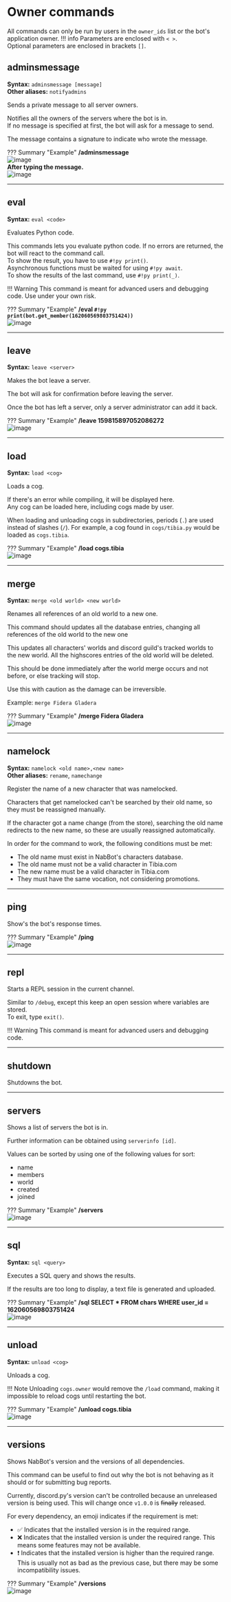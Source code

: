 # Owner commands

All commands can only be run by users in the `owner_ids` list or the bot's application owner.
!!! info
    Parameters are enclosed with `< >`.   
    Optional parameters are enclosed in brackets `[]`.

## adminsmessage
**Syntax:** `adminsmessage [message]`  
**Other aliases:** `notifyadmins`

Sends a private message to all server owners.

Notifies all the owners of the servers where the bot is in.  
If no message is specified at first, the bot will ask for a message to send.

The message contains a signature to indicate who wrote the message.

??? Summary "Example"
    **/adminsmessage**  
    ![image](../assets/images/commands/admins_message_1.png)  
    **After typing the message.**  
    ![image](../assets/images/commands/admins_message_2.png)

----

## eval
**Syntax:** `eval <code>`

Evaluates Python code.

This commands lets you evaluate python code. If no errors are returned, the bot will react to the command call.  
To show the result, you have to use `#!py print()`.  
Asynchronous functions must be waited for using `#!py await`.  
To show the results of the last command, use `#!py print(_)`.  

!!! Warning
    This command is meant for advanced users and debugging code. Use under your own risk.

??? Summary "Example"
    **/eval `#!py print(bot.get_member(162060569803751424))`**  
    ![image](../assets/images/commands/eval.png)

----

## leave
**Syntax:** `leave <server>`

Makes the bot leave a server.

The bot will ask for confirmation before leaving the server.

Once the bot has left a server, only a server administrator can add it back.

??? Summary "Example"
    **/leave 159815897052086272**  
    ![image](../assets/images/commands/leave.png)

----

## load
**Syntax:** `load <cog>`

Loads a cog.

If there's an error while compiling, it will be displayed here.  
Any cog can be loaded here, including cogs made by user.

When loading and unloading cogs in subdirectories, periods (`.`) are used instead of slashes (`/`).
For example, a cog found in `cogs/tibia.py` would be loaded as `cogs.tibia`.

??? Summary "Example"
    **/load cogs.tibia**  
    ![image](../assets/images/commands/load.png)

----

## merge
**Syntax:** `merge <old world> <new world>`

Renames all references of an old world to a new one.

This command should updates all the database entries, changing all references of the old world to the new one

This updates all characters' worlds and discord guild's tracked worlds to the new world.
All the highscores entries of the old world will be deleted.

This should be done immediately after the world merge occurs and not before, or else tracking will stop.

Use this with caution as the damage can be irreversible.

Example: `merge Fidera Gladera`

??? Summary "Example"
    **/merge Fidera Gladera**  
    ![image](../assets/images/commands/merge.png)

----

## namelock
**Syntax:** `namelock <old name>,<new name>`   
**Other aliases:** `rename`, `namechange`

Register the name of a new character that was namelocked.

Characters that get namelocked can't be searched by their old name, so they must be reassigned manually.

If the character got a name change (from the store), searching the old name redirects to the new name, so
these are usually reassigned automatically.

In order for the command to work, the following conditions must be met:

- The old name must exist in NabBot's characters database.
- The old name must not be a valid character in Tibia.com
- The new name must be a valid character in Tibia.com
- They must have the same vocation, not considering promotions.

----

## ping
Show's the bot's response times.

??? Summary "Example"
    **/ping**  
    ![image](../assets/images/commands/ping.png)

----

## repl
Starts a REPL session in the current channel.

Similar to `/debug`, except this keep an open session where variables are stored.  
To exit, type ``exit()``.

!!! Warning
    This command is meant for advanced users and debugging code.

----

## shutdown
Shutdowns the bot.

----

## servers
Shows a list of servers the bot is in.

Further information can be obtained using `serverinfo [id]`.

Values can be sorted by using one of the following values for sort:

- name
- members
- world
- created
- joined

??? Summary "Example"
    **/servers**  
    ![image](../assets/images/commands/servers.png)

----

## sql
**Syntax:** `sql <query>`

Executes a SQL query and shows the results.

If the results are too long to display, a text file is generated and uploaded.

??? Summary "Example"
    **/sql SELECT * FROM chars WHERE user_id = 162060569803751424**  
    ![image](../assets/images/commands/sql.png)

----

## unload
**Syntax:** `unload <cog>`

Unloads a cog.

!!! Note
    Unloading `cogs.owner` would remove the `/load` command, making it impossible to reload cogs until restarting the bot.

??? Summary "Example"
    **/unload cogs.tibia**  
    ![image](../assets/images/commands/unload.png)

----

## versions
Shows NabBot's version and the versions of all dependencies.

This command can be useful to find out why the bot is not behaving as it should or for submitting bug reports.

Currently, discord.py's version can't be controlled because an unreleased version is being used.
This will change once `v1.0.0` is ~~finally~~ released.

For every dependency, an emoji indicates if the requirement is met:

- ✅ Indicates that the installed version is in the required range.
- ❌ Indicates that the installed version is under the required range. This means some features may not be available.
- ❗ Indicates that the installed version is higher than the required range.
  This is usually not as bad as the previous case, but there may be some incompatibility issues.

??? Summary "Example"
    **/versions**  
    ![image](../assets/images/commands/versions.png)